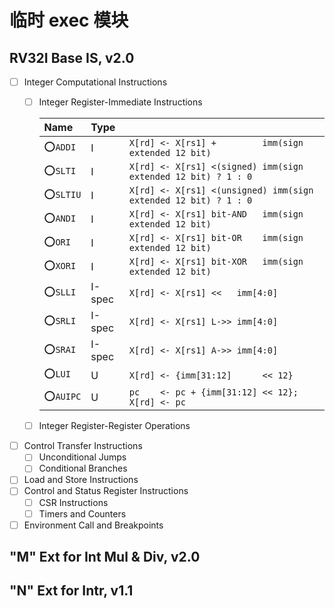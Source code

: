 # 临时 exec 模块

## RV32I Base IS, v2.0

- [ ] Integer Computational Instructions
    - [ ] Integer Register-Immediate Instructions

        |Name|Type||
        |:-|:-|:-|
        |⭕`ADDI`  |I     |`X[rd] <- X[rs1] +         imm(sign extended 12 bit)`|
        |⭕`SLTI` |I      |`X[rd] <- X[rs1] <(signed) imm(sign extended 12 bit) ? 1 : 0`|
        |⭕`SLTIU`|I      |`X[rd] <- X[rs1] <(unsigned) imm(sign extended 12 bit) ? 1 : 0`|
        |⭕`ANDI` |I      |`X[rd] <- X[rs1] bit-AND   imm(sign extended 12 bit)`|
        |⭕`ORI`  |I      |`X[rd] <- X[rs1] bit-OR    imm(sign extended 12 bit)`|
        |⭕`XORI` |I      |`X[rd] <- X[rs1] bit-XOR   imm(sign extended 12 bit)`|
        |⭕`SLLI` |I-spec |`X[rd] <- X[rs1] <<   imm[4:0]`|
        |⭕`SRLI` |I-spec |`X[rd] <- X[rs1] L->> imm[4:0]`|
        |⭕`SRAI` |I-spec |`X[rd] <- X[rs1] A->> imm[4:0]`|
        |⭕`LUI`  |U      |`X[rd] <- {imm[31:12]      << 12}`|
        |⭕`AUIPC`|U      |`pc    <- pc + {imm[31:12] << 12}; X[rd] <- pc`|

    - [ ] Integer Register-Register Operations
- [ ] Control Transfer Instructions
    - [ ] Unconditional Jumps
    - [ ] Conditional Branches
- [ ] Load and Store Instructions
- [ ] Control and Status Register Instructions
    - [ ] CSR Instructions
    - [ ] Timers and Counters
- [ ] Environment Call and Breakpoints

## "M" Ext for Int Mul & Div, v2.0

## "N" Ext for Intr, v1.1